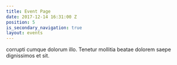 ```yaml
---
title: Event Page
date: 2017-12-14 16:31:00 Z
position: 5
is_secondary_navigation: true
layout: events
---
```


corrupti cumque dolorum illo. Tenetur mollitia beatae dolorem saepe dignissimos et sit.

